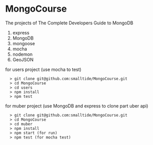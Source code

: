 # MongoCourse
The projects of The Complete Developers Guide to MongoDB

1. express
2. MongoDB
3. mongoose
4. mocha
5. nodemon
6. GeoJSON

for users project (use mocha to test)
```
  > git clone git@github.com:smalltide/MongoCourse.git
  > cd MongoCourse
  > cd users
  > npm install
  > npm test
```
for muber project (use MongoDB and express to clone part uber api)
```
  > git clone git@github.com:smalltide/MongoCourse.git
  > cd MongoCourse
  > cd muber
  > npm install
  > npm start (for run)
  > npm test (for mocha test)
```
